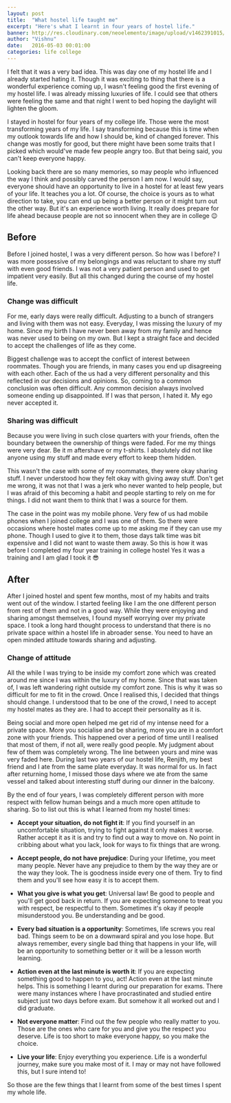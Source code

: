```yaml
---
layout: post
title:  "What hostel life taught me"
excerpt: "Here's what I learnt in four years of hostel life."
banner: http://res.cloudinary.com/neoelemento/image/upload/v1462391015/blog/hostel-life-min.jpg
author: "Vishnu"
date:   2016-05-03 00:01:00
categories: life college
---
```

I felt that it was a very bad idea. This was day one of my hostel life and I already started hating it. Though it was exciting to thing that there is a wonderful experience coming up, I wasn't feeling good the first evening of my hostel life. I was already missing luxuries of life. I could see that others were feeling the same and that night I went to bed hoping the daylight will lighten the gloom.

I stayed in hostel for four years of my college life. Those were the most transforming years of my life. I say transforming because this is time when my outlook towards life and how I should be, kind of changed forever. This change was mostly for good, but there might have been some traits that I picked which would've made few people angry too. But that being said, you can't keep everyone happy.

Looking back there are so many memories, so may people who influenced the way I think and possibly carved the person I am now. I would say, everyone should have an opportunity to live in a hostel for at least few years of your life. It teaches you a lot. Of course, the choice is yours as to what direction to take, you can end up being a better person or it might turn out the other way. But it's an experience worth living. It really does prepare for life ahead because people are not so innocent when they are in college :wink:

## Before
Before I joined hostel, I was a very different person. So how was I before? I was more possessive of my belongings and was reluctant to share my stuff with even good friends. I was not a very patient person and used to get impatient very easily. But all this changed during the course of my hostel life.

### Change was difficult
For me, early days were really difficult. Adjusting to a bunch of strangers and living with them was not easy. Everyday, I was missing the luxury of my home. Since my birth I have never been away from my family and hence was never used to being on my own. But I kept a straight face and decided to accept the challenges of life as they come.

Biggest challenge was to accept the conflict of interest between roommates. Though you are friends, in many cases you end up disagreeing with each other. Each of the us had a very different personality and this reflected in our decisions and opinions. So, coming to a common conclusion was often difficult. Any common decision always involved someone ending up disappointed. If I was that person, I hated it. My ego never accepted it.

### Sharing was difficult
Because you were living in such close quarters with your friends, often the boundary between the ownership of things were faded. For me my things were very dear. Be it m aftershave or my t-shirts. I absolutely did not like anyone using my stuff and made every effort to keep them hidden.

This wasn't the case with some of my roommates, they were okay sharing stuff. I never understood how they felt okay with giving away stuff. Don't get me wrong, it was not that I was a jerk who never wanted to help people, but I was afraid of this becoming a habit and people starting to rely on me for things. I did not want them to think that I was a source for them. 

The case in the point was my mobile phone. Very few of us had mobile phones when I joined college and I was one of them. So there were occasions where hostel mates come up to me asking me if they can use my phone. Though I used to give it to them, those days talk time was bit expensive and I did not want to waste them away. So this is how it was before I completed my four year training in college hostel Yes it was a training and I am glad I took it :sunglasses:

## After
After I joined hostel and spent  few months, most of my habits and traits went out of the window. I started feeling like I am the one different person from rest of them and not in a good way. While they were enjoying and sharing amongst themselves, I found myself worrying over my private space. I took a long hard thought process to understand that there is no private space within a hostel life in abroader sense. You need to have an open minded attitude towards sharing and adjusting.

### Change of attitude
All the while I was trying to be inside my comfort zone which was created around me since I was within the luxury of my home. Since that was taken of, I was left wandering right outside my comfort zone. This is why it was so difficult for me to fit in the crowd. Once I realised this, I decided that things should change. I understood that to be one of the crowd, I need to accept my hostel mates as they are. I had to accept their personality as it is.

Being social and more open helped me get rid of my intense need for a private space. More you socialise and be sharing, more you are in a comfort zone with your friends. This happened over a period of time until I realised that most of them, if not all, were really good people. My judgment about few of them was completely wrong. The line between yours and mine was very faded here. During last two years of our hostel life, Renjith, my best friend and I ate from the same plate everyday. It was normal for us. In fact after returning home, I missed those days where we ate from the same vessel and talked about interesting stuff during our dinner in the balcony.

By the end of four years, I was completely different person with more respect with fellow human beings and a much more open attitude to sharing. So to list out this is what I learned from my hostel times:

- **Accept your situation, do not fight it**: If you find yourself in an uncomfortable situation, trying to fight against it only makes it worse. Rather accept it as it is and try to find out a way to move on. No point in cribbing about what you lack, look for ways to fix things that are wrong.

- **Accept people, do not have prejudice**: During your lifetime, you meet many people. Never have any prejudice to them by the way they are or the way they look. The is goodness inside every one of them. Try to find them and you'll see how easy it is to accept them.

- **What you give is what you get**: Universal law! Be good to people and you'll get good back in return. If you are expecting someone to treat you with respect, be respectful to them. Sometimes it's okay if people misunderstood you. Be understanding and be good.

- **Every bad situation is a opportunity**: Sometimes, life screws you real bad. Things seem to be on a downward spiral and you lose hope. But always remember, every single bad thing that happens in your life, will be an opportunity to something better or it will be a lesson worth learning.

- **Action even at the last minute is worth it**: If you are expecting something good to happen to you, act! Action even at the last minute helps. This is something I learnt during our preparation for exams. There were many instances where I have procrastinated and studied entire subject just two days before exam. But somehow it all worked out and I did graduate.

- **Not everyone matter**: Find out the few people who really matter to you. Those are the ones who care for you and give you the respect you deserve. Life is too short to make everyone happy, so you make the choice.

- **Live your life**: Enjoy everything you experience. Life is a wonderful journey, make sure you make most of it. I may or may not have followed this, but I sure intend to!

So those are the few things that I learnt from some of the best times I spent my whole life.